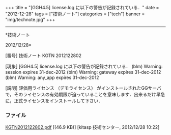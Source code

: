 ﻿+++
title = "[GGH4.5] license.log に以下の警告が記録されている．"
date = "2012-12-28"
tags = ["技術ノート"]
categories = ["tech"]
banner = "img/technote.jpg"
+++

-----------------------------------------------------------------------------------------------------------------------------

*技術ノート

2012/12/28*


[番号]
技術ノート KGTN 2012122802

[現象]
[GGH4.5] license.log に以下の警告が記録されている．
(blm) Warning: session expires 31-dec-2012
(blm) Warning: gateway expires 31-dec-2012
(blm) Warning: any_app expires 31-dec-2012

[説明]
評価用ライセンス （デモライセンス）
がインストールされたGGサーバで，そのライセンスの有効期限が迫っていることを意味します．出来るだけ早急に，正式ライセンスをインストールして下さい．


### ファイル

 
 


[KGTN2012122802.pdf](http://techreport.kitasp.net/attachments/download/1165/KGTN2012122802.pdf)
 [(46.9 KB)] [kitasp 技術センター, 2012/12/28
10:22]


 


 

